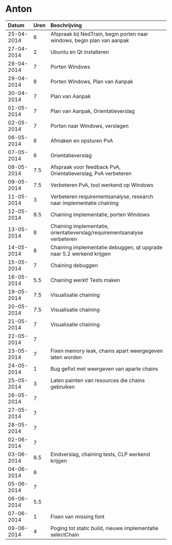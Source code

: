 # Anton
Datum      | Uren   | Beschrijving
:----------| :------|:------------
25-04-2014 | 6      | Afspraak bij NedTrain, begin porten naar windows, begin plan van aanpak
27-04-2014 | 2 	    | Ubuntu en Qt installeren
28-04-2014 | 7      | Porten Windows
29-04-2014 | 8      | Porten Windows, Plan van Aanpak
30-04-2014 | 7      | Plan van Aanpak
01-05-2014 | 7      | Plan van Aanpak, Orientatieverslag
02-05-2014 | 7      | Porten naar Windows, verslagen
06-05-2014 | 6      | Afmaken en opsturen PvA
07-05-2014 | 6      | Orientatieverslag
08-05-2014 | 7.5    | Afspraak voor feedback PvA, Orientatieverslag, PvA verbeteren
09-05-2014 | 7.5    | Verbeteren PvA, tool werkend op Windows
11-05-2014 | 3	    | Verbeteren requirementsanalyse, research naar implementatie chaining
12-05-2014 | 8.5    | Chaining implementatie, porten Windows
13-05-2014 | 8      | Chaining implementatie, orientatieverslag/requirementsanalyse verbeteren
14-05-2014 | 8      | Chaining implementatie debuggen, qt upgrade naar 5.2 werkend krijgen
15-05-2014 | 7      | Chaining debuggen
16-05-2014 | 5.5    | Chaining werkt! Tests maken
19-05-2014 | 7.5    | Visualisatie chaining
20-05-2014 | 7.5    | Visualisatie chaining
21-05-2014 | 7      | Visualisatie chaining
22-05-2014 | 7      | 
23-05-2014 | 7      | Fixen memory leak, chains apart weergegeven laten worden
24-05-2014 | 1      | Bug gefixt met weergeven van aparte chains
25-05-2014 | 3      | Laten painten van resources die chains gebruiken
26-05-2014 | 7      | 
27-05-2014 | 7      |
28-05-2014 | 7      |
02-06-2014 | 7      |
03-06-2014 | 8.5    | Eindverslag, chaining tests, CLP werkend krijgen
04-06-2014 | 8      |
05-06-2014 | 7      |
06-06-2014 | 5.5    |
07-06-2014 | 1      | Fixen van missing font
09-06-2014 | 4      | Poging tot static build, nieuwe implementatie selectChain
